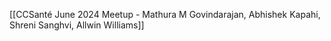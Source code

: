 [[CCSanté June 2024 Meetup - Mathura M Govindarajan, Abhishek Kapahi, Shreni Sanghvi, Allwin Williams]]
